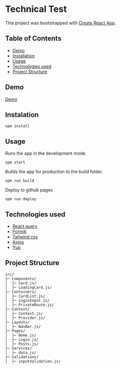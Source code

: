 # Technical Test

This project was bootstrapped with [Create React App](https://github.com/facebook/create-react-app).

## Table of Contents
- [Demo](#demo)
- [Installation](#installation)
- [Usage](#usage)
- [Technologies used](#technologies-used)
- [Project Structure](#project-structure)
## Demo
[Demo](https://meryemyahya.github.io/Technical-test/)
## Instalation
```
npm install
```
## Usage

Runs the app in the development mode.
```
npm start
```
Builds the app for production to the build folder.
```
npm run build
```
Deploy to github pages
```
npm run deploy
```
## Technologies used
- [React query](https://github.com/TanStack/query)
- [Formik](https://github.com/jaredpalmer/formik)
- [Tailwind css](https://github.com/tailwindlabs/tailwindcss)
- [Axios](https://github.com/axios/axios)
- [Yup](https://github.com/jquense/yup)

## Project Structure
```
src/ 
├─ Components/
│  ├─ Card.js/
│  ├─ LoadingCard.js/
├─ Containers/
│  ├─ CardList.js/
│  ├─ LoginInput.js/
│  ├─ PrivateRoute.js/
├─ Context/
│  ├─ Context.js/
│  ├─ Provider.js/
├─ Layouts/
│  ├─ NavBar.js/
├─ Pages/
│  ├─ Home.js/
│  ├─ Login.js/
│  ├─ Posts.js/
├─ Services/
│  ├─ data.js/
├─ Validations/
│  ├─ inputValidation.js/
```



